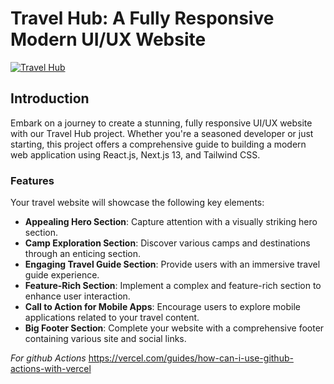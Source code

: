 # Travel Hub: A Fully Responsive Modern UI/UX Website

[![Travel Hub](https://i.ibb.co/wrGZhPP/YT-Thumbnails-5.png)](https://youtu.be/cuzw4vL1z5E)

## Introduction

Embark on a journey to create a stunning, fully responsive UI/UX website with our Travel Hub project. Whether you're a seasoned developer or just starting, this project offers a comprehensive guide to building a modern web application using React.js, Next.js 13, and Tailwind CSS.

### Features

Your travel website will showcase the following key elements:

- **Appealing Hero Section**: Capture attention with a visually striking hero section.
- **Camp Exploration Section**: Discover various camps and destinations through an enticing section.
- **Engaging Travel Guide Section**: Provide users with an immersive travel guide experience.
- **Feature-Rich Section**: Implement a complex and feature-rich section to enhance user interaction.
- **Call to Action for Mobile Apps**: Encourage users to explore mobile applications related to your travel content.
- **Big Footer Section**: Complete your website with a comprehensive footer containing various site and social links.


*For github Actions*
https://vercel.com/guides/how-can-i-use-github-actions-with-vercel
